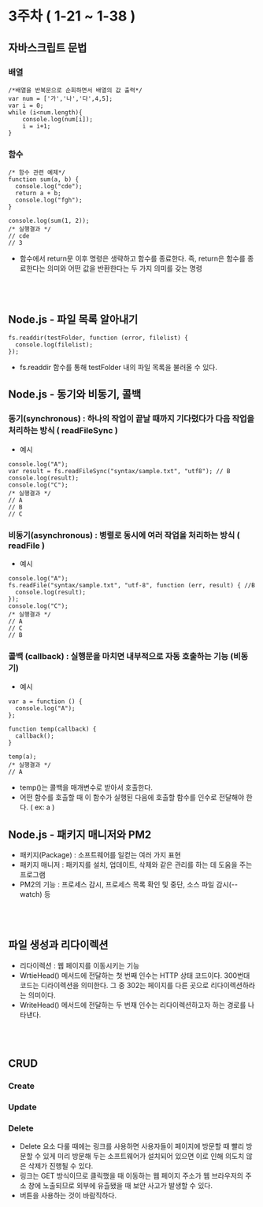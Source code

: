 # 3주차 ( 1-21 ~ 1-38 )

## 자바스크립트 문법
### 배열
```
/*배열을 반복문으로 순회하면서 배열의 값 출력*/
var num = ['가','나','다',4,5];
var i = 0;
while (i<num.length){
    console.log(num[i]);
    i = i+1;
}
```

### 함수
```
/* 함수 관련 예제*/
function sum(a, b) {
  console.log("cde");
  return a + b;
  console.log("fgh");
}

console.log(sum(1, 2));
/* 실행결과 */
// cde
// 3
```
- 함수에서 return문 이후 명령은 생략하고 함수를 종료한다. 즉, return은 함수를 종료한다는 의미와 어떤 값을 반환한다는 두 가지 의미를 갖는 명령

<br><br>
## Node.js - 파일 목록 알아내기
```
fs.readdir(testFolder, function (error, filelist) {
  console.log(filelist);
});
```
- fs.readdir 함수를 통해 testFolder 내의 파일 목록을 불러올 수 있다.

## Node.js - 동기와 비동기, 콜백
### 동기(synchronous) : 하나의 작업이 끝날 때까지 기다렸다가 다음 작업을 처리하는 방식 ( readFileSync )
- 예시
```
console.log("A");
var result = fs.readFileSync("syntax/sample.txt", "utf8"); // B
console.log(result);
console.log("C");
/* 실행결과 */
// A
// B
// C
```
### 비동기(asynchronous) : 병렬로 동시에 여러 작업을 처리하는 방식 ( readFile )
- 예시
```
console.log("A");
fs.readFile("syntax/sample.txt", "utf-8", function (err, result) { //B
  console.log(result);
});
console.log("C");
/* 실행결과 */
// A
// C
// B
```  
    
### 콜백 (callback) : 실행문을 마치면 내부적으로 자동 호출하는 기능 (비동기)
- 예시
```
var a = function () {
  console.log("A");
};

function temp(callback) {
  callback();
}

temp(a);
/* 실행결과 */
// A
```
- temp()는 콜백을 매개변수로 받아서 호출한다.
- 어떤 함수를 호출할 때 이 함수가 실행된 다음에 호출할 함수를 인수로 전달해야 한다. ( ex: a )

## Node.js - 패키지 매니저와 PM2
- 패키지(Package) : 소프트웨어를 일컫는 여러 가지 표현 
- 패키지 매니저 : 패키지를 설치, 업데이트, 삭제와 같은 관리를 하는 데 도움을 주는 프로그램
- PM2의 기능 : 프로세스 감시, 프로세스 목록 확인 및 중단, 소스 파일 감시(--watch) 등

<br><br>
## 파일 생성과 리다이렉션
- 리다이렉션 : 웹 페이지를 이동시키는 기능
- WrtieHead() 메서드에 전달하는 첫 번째 인수는 HTTP 상태 코드이다. 300번대 코드는 디라이렉션을 의미한다. 그 중 302는 페이지를 다른 곳으로 리다이렉션하라는 의미이다.
- WriteHead() 메서드에 전달하는 두 번재 인수는 리다이렉션하고자 하는 경로를 나타낸다.

<br><br>
## CRUD
### Create
### Update
### Delete
- Delete 요소 다룰 때에는 링크를 사용하면 사용자들이 페이지에 방문할 때 빨리 방문할 수 있게 미리 방문해 두는 소프트웨어가 설치되어 있으면 이로 인해 의도치 않은 삭제가 진행될 수 있다.
- 링크는 GET 방식이므로 클릭했을 때 이동하는 웹 페이지 주소가 웹 브라우저의 주소 창에 노출되므로 외부에 유츨됐을 때 보안 사고가 발생할 수 있다.
- 버튼을 사용하는 것이 바람직하다.
